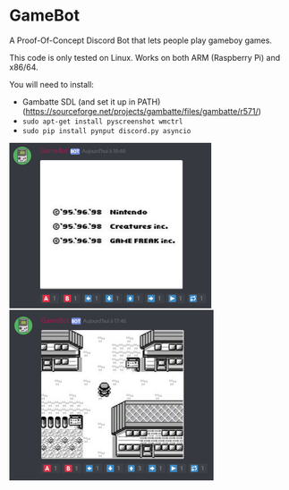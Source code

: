 # GameBot
A Proof-Of-Concept Discord Bot that lets people play gameboy games.

This code is only tested on Linux. Works on both ARM (Raspberry Pi) and x86/64.

You will need to install:
- Gambatte SDL (and set it up in PATH) (https://sourceforge.net/projects/gambatte/files/gambatte/r571/)
- `sudo apt-get install pyscreenshot wmctrl`
- `sudo pip install pynput discord.py asyncio`

![Picture 1](img/1.png)
![Picture 2](img/2.png)
